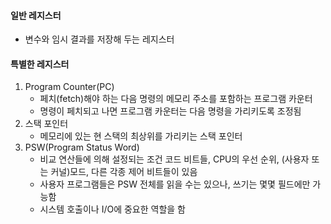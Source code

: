 #### 일반 레지스터
- 변수와 임시 결과를 저장해 두는 레지스터
#### 특별한 레지스터
1. Program Counter(PC)
	- 페치(fetch)해야 하는 다음 명령의 메모리 주소를 포함하는 프로그램 카운터
	- 명령이 페치되고 나면 프로그램 카운터는 다음 명령을 가리키도록 조정됨
2. 스택 포인터
	- 메모리에 있는 현 스택의 최상위를 가리키는 스택 포인터
3. PSW(Program Status Word)
	- 비교 연산들에 의해 설정되는 조건 코드 비트들, CPU의 우선 순위, (사용자 또는 커널)모드, 다른 각종 제어 비트들이 있음
	- 사용자 프로그램들은 PSW 전체를 읽을 수는 있으나, 쓰기는 몇몇 필드에만 가능함
	- 시스템 호출이나 I/O에 중요한 역할을 함